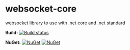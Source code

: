 # websocket-core
websocket library to use with .net core and .net standard

**Build:** [![Build status](https://ci.appveyor.com/api/projects/status/c7y65lkrf357s9aj/branch/master?svg=true)](https://ci.appveyor.com/project/blackboneworks/websocket-core/branch/master)

**NuGet:** 
[![NuGet](https://img.shields.io/nuget/vpre/websocket-core.svg)](https://www.nuget.org/packages/websocket-core)
[![NuGet](https://img.shields.io/nuget/dt/websocket-core.svg)](https://www.nuget.org/packages/websocket-core)
